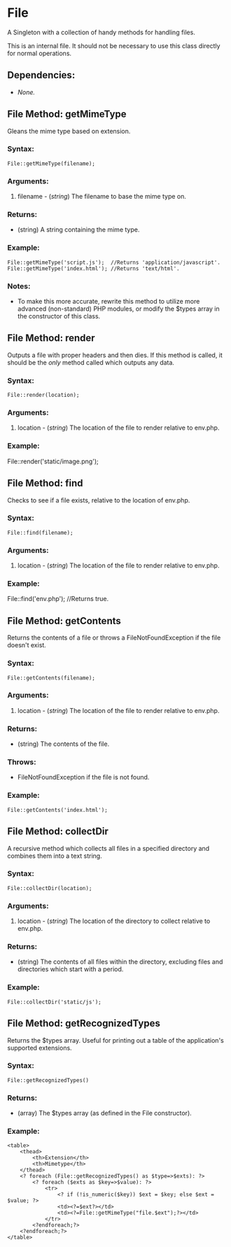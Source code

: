 File
======================

A Singleton with a collection of handy methods for handling files.

This is an internal file.  It should not be necessary to use this class directly for normal operations.

Dependencies:
---------------------------------

- *None.*

File Method: getMimeType
---------------------------------

Gleans the mime type based on extension.

### Syntax:

	File::getMimeType(filename);

### Arguments:

1. filename - (*string*) The filename to base the mime type on.

### Returns:

- (string) A string containing the mime type.

### Example:

	File::getMimeType('script.js');  //Returns 'application/javascript'.
	File::getMimeType('index.html'); //Returns 'text/html'.

### Notes:

- To make this more accurate, rewrite this method to utilize more advanced (non-standard) PHP modules, or modify the $types array in the constructor of this class.


File Method: render
---------------------------------

Outputs a file with proper headers and then dies.  If this method is called, it should be the *only* method called which outputs any data.

### Syntax:

	File::render(location);

### Arguments:

1. location - (*string*) The location of the file to render relative to env.php.

### Example:

File::render('static/image.png');


File Method: find
---------------------------------

Checks to see if a file exists, relative to the location of env.php.

### Syntax:

	File::find(filename);

### Arguments:

1. location - (*string*) The location of the file to render relative to env.php.

### Example:

File::find('env.php'); //Returns true.


File Method: getContents
---------------------------------

Returns the contents of a file or throws a FileNotFoundException if the file doesn't exist.

### Syntax:

	File::getContents(filename);

### Arguments:

1. location - (*string*) The location of the file to render relative to env.php.

### Returns:

 - (string) The contents of the file.

### Throws:

 - FileNotFoundException if the file is not found.

### Example:

	File::getContents('index.html');


File Method: collectDir
---------------------------------

A recursive method which collects all files in a specified directory and combines them into a text string. 

### Syntax:

	File::collectDir(location);

### Arguments:

1. location - (*string*) The location of the directory to collect relative to env.php.

### Returns:

 - (string) The contents of all files within the directory, excluding files and directories which start with a period.

### Example:

	File::collectDir('static/js');


File Method: getRecognizedTypes
---------------------------------

Returns the $types array.  Useful for printing out a table of the application's supported extensions.

### Syntax:

	File::getRecognizedTypes()

### Returns:

 - (array) The $types array (as defined in the File constructor).

### Example:

	<table>                                                                                            
		<thead>
			<th>Extension</th>
			<th>Mimetype</th>
		</thead>   
		<? foreach (File::getRecognizedTypes() as $type=>$exts): ?>
			<? foreach ($exts as $key=>$value): ?>
				<tr>
					<? if (!is_numeric($key)) $ext = $key; else $ext = $value; ?>                                                                                  
					<td><?=$ext?></td>
					<td><?=File::getMimeType("file.$ext");?></td>
				</tr>
			<?endforeach;?>
		<?endforeach;?>
	</table>

